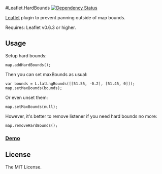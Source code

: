 #Leaflet.HardBounds [![Dependency Status](https://gemnasium.com/badges/github.com/asleepwalker/leaflet.hardbounds.svg)](https://gemnasium.com/github.com/asleepwalker/leaflet.hardbounds)

[Leaflet](http://leafletjs.com/) plugin to prevent panning outside of map bounds.

Requires: Leaflet v0.6.3 or higher.

## Usage

Setup hard bounds:

	map.addHardBounds();

Then you can set maxBounds as usual:

	var bounds = L.latLngBounds([[51.55, -0.2], [51.45, 0]]);
	map.setMaxBounds(bounds);

Or even unset them:

	map.setMaxBounds(null);

However, it's better to remove listener if you need hard bounds no more:

	map.removeHardBounds();

### <a href="http://asleepwalker.github.io/leaflet.hardbounds/">Demo</a>

## License

The MIT License.
